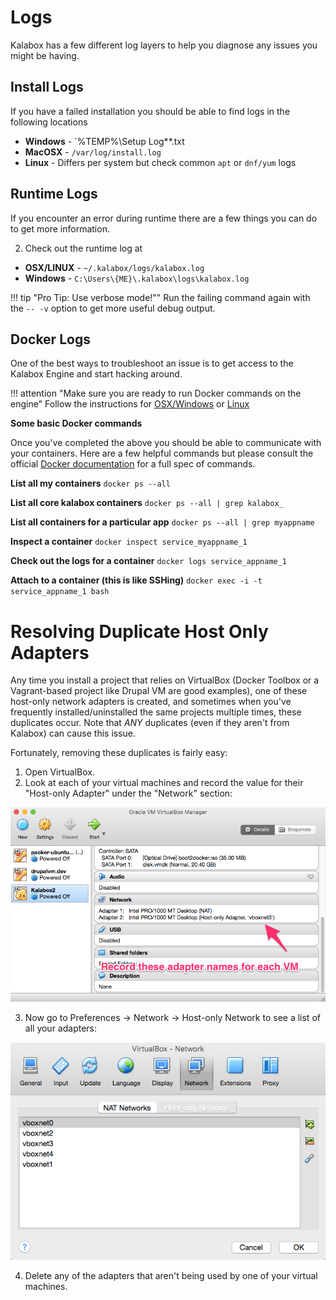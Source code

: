 Logs
====

Kalabox has a few different log layers to help you diagnose any issues you might be having.

Install Logs
------------

If you have a failed installation you should be able to find logs in the following
locations

* **Windows** - `%TEMP%\Setup Log**.txt
* **MacOSX** - `/var/log/install.log`
* **Linux** - Differs per system but check common `apt` or `dnf/yum` logs

Runtime Logs
------------

If you encounter an error during runtime there are a few things you can do to get more
information.

2. Check out the runtime log at
  * **OSX/LINUX** - `~/.kalabox/logs/kalabox.log`
  * **Windows** - `C:\Users\{ME}\.kalabox\logs\kalabox.log`

!!! tip "Pro Tip: Use verbose mode!""
    Run the failing command again with the `-- -v` option to get more useful
    debug output.

Docker Logs
-----------

One of the best ways to troubleshoot an issue is to get access to the Kalabox Engine and start hacking around.

!!! attention "Make sure you are ready to run Docker commands on the engine"
    Follow the instructions for [OSX/Windows](./general/engine/#engine-for-osxwin) or [Linux](./general/engine/#engine-for-linux)

**Some basic Docker commands**

Once you've completed the above you should be able to communicate with your containers. Here are a few helpful commands but please consult the official [Docker documentation](https://docs.docker.com/engine/) for a full spec of commands.

**List all my containers**
`docker ps --all`

**List all core kalabox containers**
`docker ps --all | grep kalabox_`

**List all containers for a particular app**
`docker ps --all | grep myappname`

**Inspect a container**
`docker inspect service_myappname_1`

**Check out the logs for a container**
`docker logs service_appname_1`

**Attach to a container (this is like SSHing)**
`docker exec -i -t service_appname_1 bash`

Resolving Duplicate Host Only Adapters
======================================

Any time you install a project that relies on VirtualBox (Docker Toolbox or a Vagrant-based project like Drupal VM are good examples), one of these host-only network adapters is created, and sometimes when you've frequently installed/uninstalled the same projects multiple times, these duplicates occur. Note that *ANY* duplicates (even if they aren't from Kalabox) can cause this issue.

Fortunately, removing these duplicates is fairly easy:

1. Open VirtualBox.
2. Look at each of your virtual machines and record the value for their "Host-only Adapter" under the "Network" section:

![Kalabox2 in VirtualBox](./images/kalabox2vb.png)

3. Now go to Preferences -> Network -> Host-only Network to see a list of all your adapters:

![List of host only adapter in VirtualBox](./images/hostonlyadapters.png)

4. Delete any of the adapters that aren't being used by one of your virtual machines.
